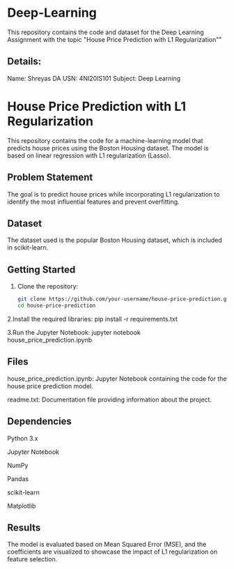 # Deep-Learning
This repository contains the code and dataset for the Deep Learning Assignment with the topic "House Price Prediction with L1 Regularization""

## Details:
Name: Shreyas DA
USN: 4NI20IS101
Subject: Deep Learning

# House Price Prediction with L1 Regularization

This repository contains the code for a machine-learning model that predicts house prices using the Boston Housing dataset. The model is based on linear regression with L1 regularization (Lasso).

## Problem Statement

The goal is to predict house prices while incorporating L1 regularization to identify the most influential features and prevent overfitting.

## Dataset

The dataset used is the popular Boston Housing dataset, which is included in scikit-learn.

## Getting Started

1. Clone the repository:
   ```bash
   git clone https://github.com/your-username/house-price-prediction.git
   cd house-price-prediction
2.Install the required libraries:
pip install -r requirements.txt

3.Run the Jupyter Notebook:
jupyter notebook house_price_prediction.ipynb

## **Files**

house_price_prediction.ipynb: Jupyter Notebook containing the code for the house price prediction model.

readme.txt: Documentation file providing information about the project.

## **Dependencies**

Python 3.x

Jupyter Notebook

NumPy

Pandas

scikit-learn

Matplotlib

## **Results**

The model is evaluated based on Mean Squared Error (MSE), and the coefficients are visualized to showcase the impact of L1 regularization on feature selection.

